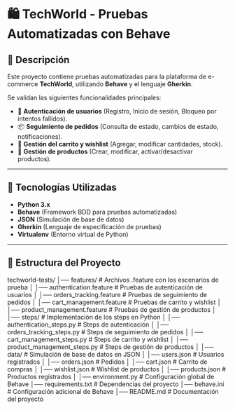 # 🛍️ TechWorld - Pruebas Automatizadas con Behave

## 📌 Descripción
Este proyecto contiene pruebas automatizadas para la plataforma de e-commerce **TechWorld**, utilizando **Behave** y el lenguaje **Gherkin**.  

Se validan las siguientes funcionalidades principales:
- 🔐 **Autenticación de usuarios** (Registro, Inicio de sesión, Bloqueo por intentos fallidos).
- 📦 **Seguimiento de pedidos** (Consulta de estado, cambios de estado, notificaciones).
- 🛒 **Gestión del carrito y wishlist** (Agregar, modificar cantidades, stock).
- 🏪 **Gestión de productos** (Crear, modificar, activar/desactivar productos).

---

## 🚀 **Tecnologías Utilizadas**
- **Python 3.x**
- **Behave** (Framework BDD para pruebas automatizadas)
- **JSON** (Simulación de base de datos)
- **Gherkin** (Lenguaje de especificación de pruebas)
- **Virtualenv** (Entorno virtual de Python)

---

## 📂 **Estructura del Proyecto**
techworld-tests/
│── features/                      # Archivos .feature con los escenarios de prueba
│   │── authentication.feature      # Pruebas de autenticación de usuarios
│   │── orders_tracking.feature     # Pruebas de seguimiento de pedidos
│   │── cart_management.feature     # Pruebas de carrito y wishlist
│   │── product_management.feature  # Pruebas de gestión de productos
│
│── steps/                          # Implementación de los steps en Python
│   │── authentication_steps.py     # Steps de autenticación
│   │── orders_tracking_steps.py    # Steps de seguimiento de pedidos
│   │── cart_management_steps.py    # Steps de carrito y wishlist
│   │── product_management_steps.py # Steps de gestión de productos
│
│── data/                           # Simulación de base de datos en JSON
│   │── users.json                   # Usuarios registrados
│   │── orders.json                  # Pedidos
│   │── cart.json                    # Carrito de compras
│   │── wishlist.json                 # Wishlist de productos
│   │── products.json                 # Productos registrados
│
│── environment.py                   # Configuración global de Behave
│── requirements.txt                  # Dependencias del proyecto
│── behave.ini                        # Configuración adicional de Behave
│── README.md                         # Documentación del proyecto